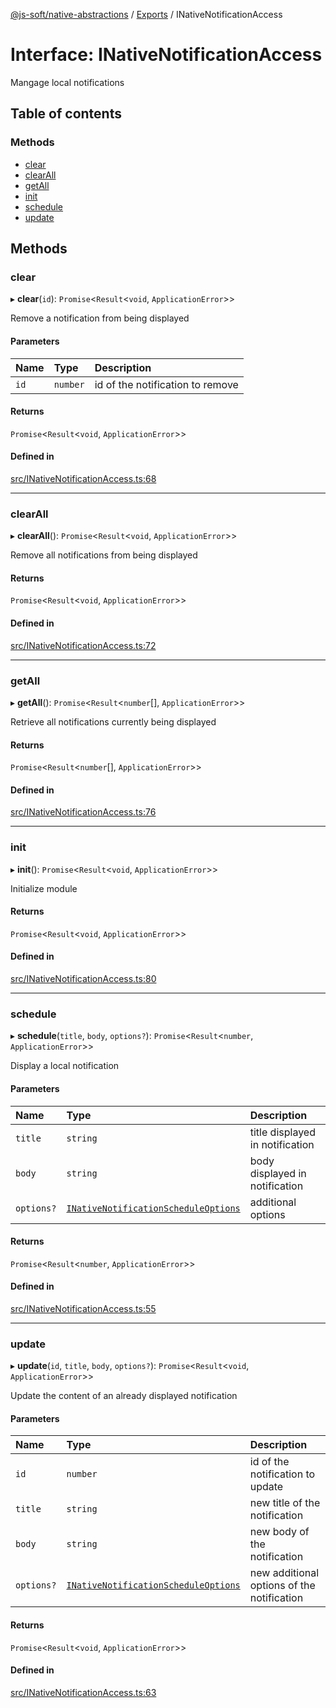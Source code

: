 [@js-soft/native-abstractions](../README.md) / [Exports](../modules.md) / INativeNotificationAccess

# Interface: INativeNotificationAccess

Mangage local notifications

## Table of contents

### Methods

-   [clear](INativeNotificationAccess.md#clear)
-   [clearAll](INativeNotificationAccess.md#clearall)
-   [getAll](INativeNotificationAccess.md#getall)
-   [init](INativeNotificationAccess.md#init)
-   [schedule](INativeNotificationAccess.md#schedule)
-   [update](INativeNotificationAccess.md#update)

## Methods

### clear

▸ **clear**(`id`): `Promise`<`Result`<`void`, `ApplicationError`\>\>

Remove a notification from being displayed

#### Parameters

| Name | Type     | Description                      |
| :--- | :------- | :------------------------------- |
| `id` | `number` | id of the notification to remove |

#### Returns

`Promise`<`Result`<`void`, `ApplicationError`\>\>

#### Defined in

[src/INativeNotificationAccess.ts:68](https://github.com/js-soft/ts-native-access/blob/2235f5c/packages/abstractions/src/INativeNotificationAccess.ts#L68)

---

### clearAll

▸ **clearAll**(): `Promise`<`Result`<`void`, `ApplicationError`\>\>

Remove all notifications from being displayed

#### Returns

`Promise`<`Result`<`void`, `ApplicationError`\>\>

#### Defined in

[src/INativeNotificationAccess.ts:72](https://github.com/js-soft/ts-native-access/blob/2235f5c/packages/abstractions/src/INativeNotificationAccess.ts#L72)

---

### getAll

▸ **getAll**(): `Promise`<`Result`<`number`[], `ApplicationError`\>\>

Retrieve all notifications currently being displayed

#### Returns

`Promise`<`Result`<`number`[], `ApplicationError`\>\>

#### Defined in

[src/INativeNotificationAccess.ts:76](https://github.com/js-soft/ts-native-access/blob/2235f5c/packages/abstractions/src/INativeNotificationAccess.ts#L76)

---

### init

▸ **init**(): `Promise`<`Result`<`void`, `ApplicationError`\>\>

Initialize module

#### Returns

`Promise`<`Result`<`void`, `ApplicationError`\>\>

#### Defined in

[src/INativeNotificationAccess.ts:80](https://github.com/js-soft/ts-native-access/blob/2235f5c/packages/abstractions/src/INativeNotificationAccess.ts#L80)

---

### schedule

▸ **schedule**(`title`, `body`, `options?`): `Promise`<`Result`<`number`, `ApplicationError`\>\>

Display a local notification

#### Parameters

| Name       | Type                                                                          | Description                     |
| :--------- | :---------------------------------------------------------------------------- | :------------------------------ |
| `title`    | `string`                                                                      | title displayed in notification |
| `body`     | `string`                                                                      | body displayed in notification  |
| `options?` | [`INativeNotificationScheduleOptions`](INativeNotificationScheduleOptions.md) | additional options              |

#### Returns

`Promise`<`Result`<`number`, `ApplicationError`\>\>

#### Defined in

[src/INativeNotificationAccess.ts:55](https://github.com/js-soft/ts-native-access/blob/2235f5c/packages/abstractions/src/INativeNotificationAccess.ts#L55)

---

### update

▸ **update**(`id`, `title`, `body`, `options?`): `Promise`<`Result`<`void`, `ApplicationError`\>\>

Update the content of an already displayed notification

#### Parameters

| Name       | Type                                                                          | Description                                |
| :--------- | :---------------------------------------------------------------------------- | :----------------------------------------- |
| `id`       | `number`                                                                      | id of the notification to update           |
| `title`    | `string`                                                                      | new title of the notification              |
| `body`     | `string`                                                                      | new body of the notification               |
| `options?` | [`INativeNotificationScheduleOptions`](INativeNotificationScheduleOptions.md) | new additional options of the notification |

#### Returns

`Promise`<`Result`<`void`, `ApplicationError`\>\>

#### Defined in

[src/INativeNotificationAccess.ts:63](https://github.com/js-soft/ts-native-access/blob/2235f5c/packages/abstractions/src/INativeNotificationAccess.ts#L63)
